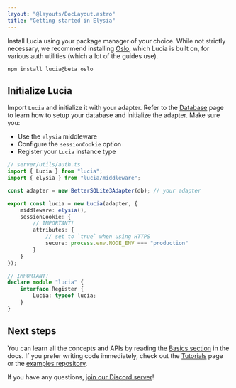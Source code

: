 ```yaml
---
layout: "@layouts/DocLayout.astro"
title: "Getting started in Elysia"
---
```


Install Lucia using your package manager of your choice. While not strictly necessary, we recommend installing [Oslo](https://oslo.js.org), which Lucia is built on, for various auth utilities (which a lot of the guides use).

```
npm install lucia@beta oslo
```

## Initialize Lucia

Import `Lucia` and initialize it with your adapter. Refer to the [Database](/database) page to learn how to setup your database and initialize the adapter. Make sure you:

- Use the `elysia` middleware
- Configure the `sessionCookie` option
- Register your `Lucia` instance type

```ts
// server/utils/auth.ts
import { Lucia } from "lucia";
import { elysia } from "lucia/middleware";

const adapter = new BetterSQLite3Adapter(db); // your adapter

export const lucia = new Lucia(adapter, {
	middleware: elysia(),
	sessionCookie: {
		// IMPORTANT!
		attributes: {
			// set to `true` when using HTTPS
			secure: process.env.NODE_ENV === "production"
		}
	}
});

// IMPORTANT!
declare module "lucia" {
	interface Register {
		Lucia: typeof lucia;
	}
}
```

## Next steps

You can learn all the concepts and APIs by reading the [Basics section](/basics/sessions) in the docs. If you prefer writing code immediately, check out the [Tutorials](/tutorials) page or the [examples repository](https://github.com/lucia-auth/examples).

If you have any questions, [join our Discord server](https://discord.com/invite/PwrK3kpVR3)!
